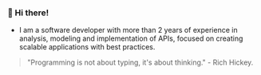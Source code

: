 ### 🙋 Hi there!
 - I am a software developer with more than 2 years of experience in analysis, modeling and implementation of APIs, focused on creating scalable applications with best practices.

> "Programming is not about typing, it's about thinking." - Rich Hickey.


